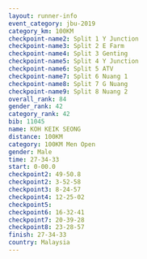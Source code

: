 ```yaml
---
layout: runner-info 
event_category: jbu-2019 
category_km: 100KM 
checkpoint-name2: Split 1 Y Junction  
checkpoint-name3: Split 2 E Farm  
checkpoint-name4: Split 3 Genting  
checkpoint-name5: Split 4 Y Junction 
checkpoint-name6: Split 5 ATV 
checkpoint-name7: Split 6 Nuang 1 
checkpoint-name8: Split 7 G Nuang 
checkpoint-name9: Split 8 Nuang 2 
overall_rank: 84
gender_rank: 42
category_rank: 42
bib: 11045
name: KOH KEIK SEONG
distance: 100KM
category: 100KM Men Open
gender: Male
time: 27-34-33
start: 0-00.0
checkpoint2: 49-50.8
checkpoint2: 3-52-58
checkpoint3: 8-24-57
checkpoint4: 12-25-02
checkpoint5: 
checkpoint6: 16-32-41
checkpoint7: 20-39-28
checkpoint8: 23-28-57
finish: 27-34-33
country: Malaysia
---
```


